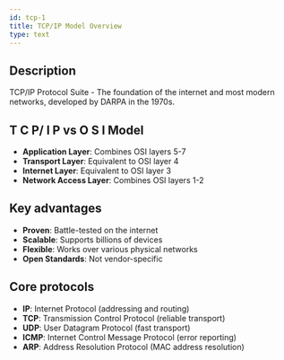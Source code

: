 ```yaml
---
id: tcp-1
title: TCP/IP Model Overview
type: text
---
```


## Description

TCP/IP Protocol Suite - The foundation of the internet and most modern networks, developed by DARPA in the 1970s.

## T C P/ I P vs  O S I  Model

- **Application Layer**: Combines OSI layers 5-7
- **Transport Layer**: Equivalent to OSI layer 4
- **Internet Layer**: Equivalent to OSI layer 3
- **Network Access Layer**: Combines OSI layers 1-2

## Key advantages

- **Proven**: Battle-tested on the internet
- **Scalable**: Supports billions of devices
- **Flexible**: Works over various physical networks
- **Open Standards**: Not vendor-specific

## Core protocols

- **IP**: Internet Protocol (addressing and routing)
- **TCP**: Transmission Control Protocol (reliable transport)
- **UDP**: User Datagram Protocol (fast transport)
- **ICMP**: Internet Control Message Protocol (error reporting)
- **ARP**: Address Resolution Protocol (MAC address resolution)